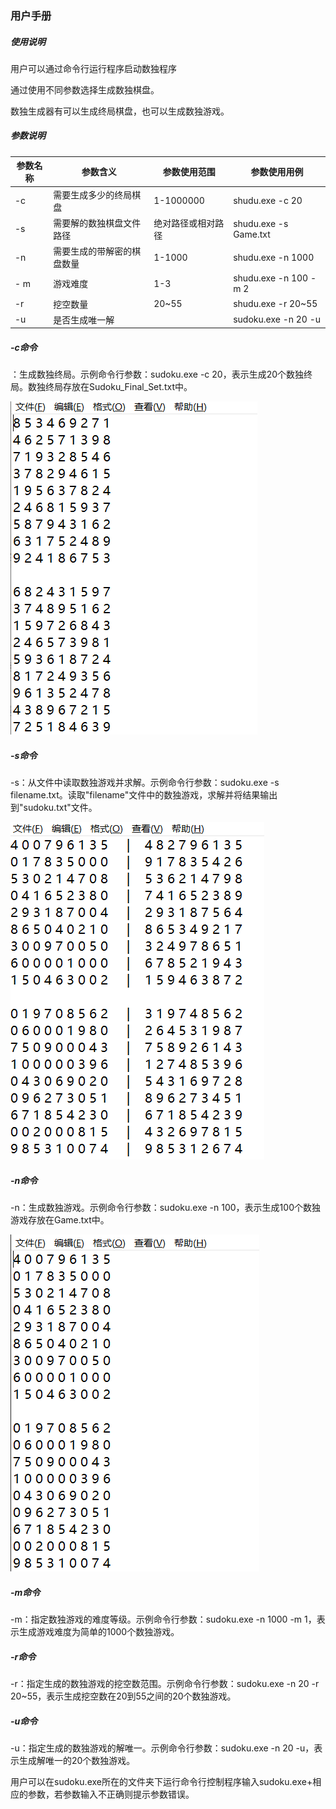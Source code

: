 ### 用户手册

##### 使用说明

用户可以通过命令行运行程序启动数独程序

通过使用不同参数选择生成数独棋盘。

数独生成器有可以生成终局棋盘，也可以生成数独游戏。




##### 参数说明

| 参数名称 | 参数含义                   | 参数使用范围 | 参数使用用例                                                | 
| -------- | -------------------------- | ------------ | ----------------------------------------------------------- | 
| -c       | 需要生成多少的终局棋盘     | 1-1000000    | shudu.exe -c 20                                          |
| -s       | 需要解的数独棋盘文件路径                   |绝对路径或相对路径              | shudu.exe -s Game.txt                                                | 单一参数即可                                       |
| -n       | 需要生成的带解密的棋盘数量 | 1-1000       | shudu.exe -n 1000          | 其中-m -r 和-u是可选参数，如果缺省则使用默认值 |
| - m      | 游戏难度                   | 1-3          | shudu.exe -n 100 -m 2                                       | 
| -r       | 挖空数量                   | 20~55        | shudu.exe -r 20~55                                          |
| -u       | 是否生成唯一解             |              |sudoku.exe -n 20 -u                                                             |


##### -c命令

：生成数独终局。示例命令行参数：sudoku.exe -c 20，表示生成20个数独终局。数独终局存放在Sudoku_Final_Set.txt中。

![](./Sudoku_Final_Set.png)

##### -s命令

-s：从文件中读取数独游戏并求解。示例命令行参数：sudoku.exe -s filename.txt。读取"filename"文件中的数独游戏，求解并将结果输出到"sudoku.txt"文件。

![](./sudoku_txt.png)

##### -n命令
-n：生成数独游戏。示例命令行参数：sudoku.exe -n 100，表示生成100个数独游戏存放在Game.txt中。

![](./Game.png)

##### -m命令
-m：指定数独游戏的难度等级。示例命令行参数：sudoku.exe -n 1000 -m 1，表示生成游戏难度为简单的1000个数独游戏。

##### -r命令
-r：指定生成的数独游戏的挖空数范围。示例命令行参数：sudoku.exe -n 20 -r 20~55，表示生成挖空数在20到55之间的20个数独游戏。

##### -u命令
-u：指定生成的数独游戏的解唯一。示例命令行参数：sudoku.exe -n 20 -u，表示生成解唯一的20个数独游戏。

用户可以在sudoku.exe所在的文件夹下运行命令行控制程序输入sudoku.exe+相应的参数，若参数输入不正确则提示参数错误。



